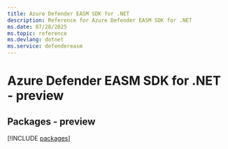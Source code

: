 ```yaml
---
title: Azure Defender EASM SDK for .NET
description: Reference for Azure Defender EASM SDK for .NET
ms.date: 07/28/2025
ms.topic: reference
ms.devlang: dotnet
ms.service: defendereasm
---
```

# Azure Defender EASM SDK for .NET - preview
## Packages - preview
[!INCLUDE [packages](defender-easm-index.md)]
